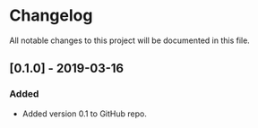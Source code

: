 # Changelog
All notable changes to this project will be documented in this file.


## [0.1.0] - 2019-03-16
### Added
- Added version 0.1 to GitHub repo.